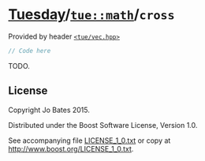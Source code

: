 [Tuesday](../../../README.md)/[`tue::math`](../../namespaces/tue/math.md)/`cross`
=================================================================================
Provided by header [`<tue/vec.hpp>`](../../headers/vec.md)

```c++
// Code here
```

TODO.

License
-------
Copyright Jo Bates 2015.

Distributed under the Boost Software License, Version 1.0.

See accompanying file [LICENSE_1_0.txt](../../../LICENSE_1_0.txt) or copy at
http://www.boost.org/LICENSE_1_0.txt.
